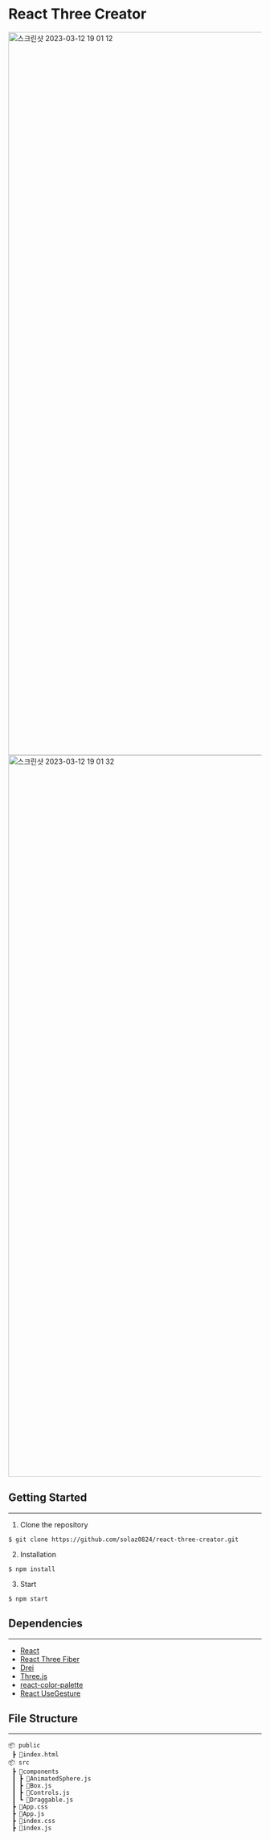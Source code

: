 # React Three Creator

<img width="1436" alt="스크린샷 2023-03-12 19 01 12" src="https://user-images.githubusercontent.com/50446830/224563621-b5cf952f-e017-40bd-944d-642b4c0050ff.png">
<img width="1433" alt="스크린샷 2023-03-12 19 01 32" src="https://user-images.githubusercontent.com/50446830/224563687-5a34bd6a-4b3e-4abe-80d3-3080505b81b4.png">

## Getting Started
-----
1. Clone the repository
```
$ git clone https://github.com/solaz0824/react-three-creator.git
```
2. Installation
```
$ npm install
```
3. Start
```
$ npm start
```
## Dependencies
---
- [React](https://reactjs.org/)
- [React Three Fiber](https://docs.pmnd.rs/react-three-fiber/getting-started/introduction)
- [Drei](https://github.com/pmndrs/drei)
- [Three.js](https://threejs.org/)
- [react-color-palette](https://www.npmjs.com/package/react-color-palette)
- [React UseGesture](https://www.npmjs.com/package/react-use-gesture)


## File Structure
---
```
📦 public
 ┣ 📜index.html
📦 src
 ┣ 📂components
 ┃ ┣ 📜AnimatedSphere.js
 ┃ ┣ 📜Box.js
 ┃ ┣ 📜Controls.js
 ┃ ┗ 📜Draggable.js
 ┣ 📜App.css
 ┣ 📜App.js
 ┣ 📜index.css
 ┣ 📜index.js
 ```


